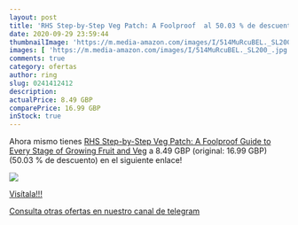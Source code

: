 ```yaml
---
layout: post
title: 'RHS Step-by-Step Veg Patch: A Foolproof  al 50.03 % de descuento'
date: 2020-09-29 23:59:44
thumbnailImage: 'https://m.media-amazon.com/images/I/514MuRcuBEL._SL200_.jpg'
images: [ 'https://m.media-amazon.com/images/I/514MuRcuBEL._SL200_.jpg' ]
comments: true
category: ofertas
author: ring
slug: 0241412412
description:
actualPrice: 8.49 GBP
comparePrice: 16.99 GBP
inStock: true
---
```


Ahora mismo tienes [RHS Step-by-Step Veg Patch: A Foolproof Guide to Every Stage of Growing Fruit and Veg](https://www.amazon.co.uk/dp/0241412412/?tag=redken01-21) a 8.49 GBP (original: 16.99 GBP) (50.03 %  de descuento) en el siguiente enlace!

[![](https://m.media-amazon.com/images/I/514MuRcuBEL._SL200_.jpg)](https://www.amazon.co.uk/dp/0241412412/?tag=redken01-21)

[Visítala!!!](https://www.amazon.co.uk/dp/0241412412/?tag=redken01-21)

[Consulta otras ofertas en nuestro canal de telegram](https://t.me/s/ofertas25)
